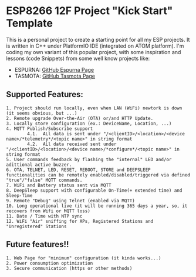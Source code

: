 # ESP8266 12F Project "Kick Start" Template


This is a personal project to create a starting point for all my ESP projects.
It is written in C++ under PlatformIO IDE (integrated on ATOM platform).
I'm coding my own variant of this popular project, with some inspiration and lessons (code Snippets) from some well know projects like:

- ESPURNA: [GitHub Espurna Page](https://github.com/SensorsIot/Espurna-Framework)
- TASMOTA: [GitHub Tasmota Page](https://github.com/arendst/Sonoff-Tasmota)

## Supported Features:
	1. Project should run locally, even when LAN (WiFi) newtork is down (it seems obvious, but ...)
	2. Remote upgrade Over-the-Air (OTA) or/and HTTP Update.
	3. Locally store configuration (ex.: DeviceName, Location, ...) 
	4. MQTT Publish/Subscribe support
        	4.1.  ALl data is sent under "/<clientID>/<location>/<device name>/*telemetry*/<topic name>" in string format
        	4.2.  ALl data received sent under "/<clientID>/<location>/<device name>/*configure*/<topic name>" in string format
	5. User commands feedback by flashing the "internal" LED and/or adittional active buzzer.
	6. OTA, TELNET, LED, RESET, REBOOT, STORE and DEEPSLEEP functionalities can be remotely enabled/disabled/triggered via defined "true"/"false" MQTT commands.
	7. WiFi and Battery status sent via MQTT
	8. DeepSleep support with configurable On-Time(+ extended time) and Sleep-Time
	9. Remote "Debug" using Telnet (enabled via MQTT)
	10. Long operational live (it will be running 365 days a year, so, it recovers from Wifi or MQTT loss)
	11. Date / Time with NTP sync
	12. WiFi "Air" sniffing for APs, Registered Stations and "Unregistered" Stations

## Future features!!
	1. Web Page for "minimum" configuration (it kinda works...)
	2. Power consumption optimization
	3. Secure communication (https or other methods)
   
